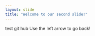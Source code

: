 ```yaml
---
layout: slide
title: "Welcome to our second slide!"
---
```

test git hub
Use the left arrow to go back!
